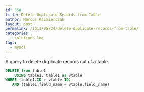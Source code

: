 ```yaml
---
id: 658
title: Delete Duplicate Records from Table
author: Marcus Kazmierczak
layout: post
permalink: /2011/05/24/delete-duplicate-records-from-table/
categories:
  - solutions log
tags:
  - mysql
---
```


A query to delete duplicate records out of a table.


```sql
DELETE from table1
    USING table1, table1 as vtable
WHERE (table1.ID > vtable.ID)
   AND (table1.field_name = vtable.field_name)
```
